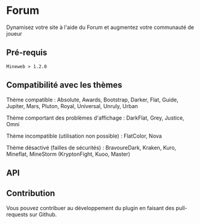 # Forum

Dynamisez votre site à l'aide du Forum et  augmentez votre communauté de joueur

## Pré-requis

```
Mineweb > 1.2.0
```

## Compatibilité avec les thèmes

Thème compatible : Absolute, Awards, Bootstrap, Darker, Flat, Guide, Jupiter, Mars, Pluton, Royal, Universal, Unruly, Urban

Thème comportant des problèmes d'affichage : DarkFlat, Grey, Justice, Omni

Thème incompatible (utilisation non possible) : FlatColor, Nova

Thème désactivé (failles de sécurités) : BravoureDark, Kraken, Kuro, Mineflat, MineStorm (KryptonFight, Kuoo, Master)


## API



## Contribution

Vous pouvez contribuer au développement du plugin en faisant des pull-requests sur Github.